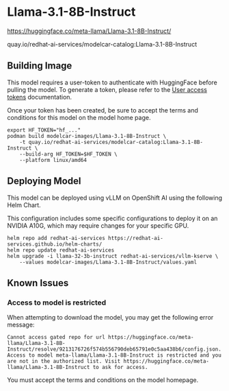 # Llama-3.1-8B-Instruct

https://huggingface.co/meta-llama/Llama-3.1-8B-Instruct/

quay.io/redhat-ai-services/modelcar-catalog:Llama-3.1-8B-Instruct

## Building Image

This model requires a user-token to authenticate with HuggingFace before pulling the model.  To generate a token, please refer to the [User access tokens](https://huggingface.co/docs/hub/en/security-tokens) documentation.

Once your token has been created, be sure to accept the terms and conditions for this model on the model home page.

```
export HF_TOKEN="hf_..."
podman build modelcar-images/Llama-3.1-8B-Instruct \
    -t quay.io/redhat-ai-services/modelcar-catalog:Llama-3.1-8B-Instruct \
    --build-arg HF_TOKEN=$HF_TOKEN \
    --platform linux/amd64
```

## Deploying Model

This model can be deployed using vLLM on OpenShift AI using the following Helm Chart.

This configuration includes some specific configurations to deploy it on an NVIDIA A10G, which may require changes for your specific GPU.

```
helm repo add redhat-ai-services https://redhat-ai-services.github.io/helm-charts/
helm repo update redhat-ai-services
helm upgrade -i llama-32-3b-instruct redhat-ai-services/vllm-kserve \
    --values modelcar-images/Llama-3.1-8B-Instruct/values.yaml
```

## Known Issues

### Access to model is restricted

When attempting to download the model, you may get the following error message:

```
Cannot access gated repo for url https://huggingface.co/meta-llama/Llama-3.1-8B-Instruct/resolve/9213176726f574b556790deb65791e0c5aa438b6/config.json.
Access to model meta-llama/Llama-3.1-8B-Instruct is restricted and you are not in the authorized list. Visit https://huggingface.co/meta-llama/Llama-3.1-8B-Instruct to ask for access.
```

You must accept the terms and conditions on the model homepage.
